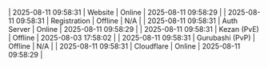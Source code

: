 | 2025-08-11 09:58:31 | Website | Online | 2025-08-11 09:58:29 |
| 2025-08-11 09:58:31 | Registration | Offline | N/A |
| 2025-08-11 09:58:31 | Auth Server | Online | 2025-08-11 09:58:29 |
| 2025-08-11 09:58:31 | Kezan (PvE) | Offline | 2025-08-03 17:58:02 |
| 2025-08-11 09:58:31 | Gurubashi (PvP) | Offline | N/A |
| 2025-08-11 09:58:31 | Cloudflare | Online | 2025-08-11 09:58:29 |
